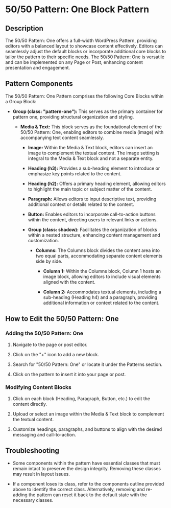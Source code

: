 # 50/50 Pattern: One Block Pattern

Description
-----------

The 50/50 Pattern: One offers a full-width WordPress Pattern, providing editors with a balanced layout to showcase content effectively. Editors can seamlessly adjust the default blocks or incorporate additional core blocks to tailor the pattern to their specific needs. The 50/50 Pattern: One is versatile and can be implemented on any Page or Post, enhancing content presentation and engagement.

Pattern Components
------------------

The 50/50 Pattern: One Pattern comprises the following Core Blocks within a Group Block:

-   **Group (class: "pattern-one"):** This serves as the primary container for pattern one, providing structural organization and styling.

    -   **Media & Text:** This block serves as the foundational element of the 50/50 Pattern: One, enabling editors to combine media (image) with accompanying text content seamlessly.

        -   **Image:** Within the Media & Text block, editors can insert an image to complement the textual content. The image setting is integral to the Media & Text block and not a separate entity.

        -   **Heading (h3):** Provides a sub-heading element to introduce or emphasize key points related to the content.

        -   **Heading (h2):** Offers a primary heading element, allowing editors to highlight the main topic or subject matter of the content.

        -   **Paragraph:** Allows editors to input descriptive text, providing additional context or details related to the content.

        -   **Button:** Enables editors to incorporate call-to-action buttons within the content, directing users to relevant links or actions.

        -   **Group (class: shadow):** Facilitates the organization of blocks within a nested structure, enhancing content management and customization.

            -   **Columns:** The Columns block divides the content area into two equal parts, accommodating separate content elements side by side.

                -   **Column 1:** Within the Columns block, Column 1 hosts an image block, allowing editors to include visual elements aligned with the content.

                -   **Column 2:** Accommodates textual elements, including a sub-heading (Heading h4) and a paragraph, providing additional information or context related to the content.

How to Edit the 50/50 Pattern: One
----------------------------------

### Adding the 50/50 Pattern: One

1.  Navigate to the page or post editor.

2.  Click on the "+" icon to add a new block.

3.  Search for "50/50 Pattern: One" or locate it under the Patterns section.

4.  Click on the pattern to insert it into your page or post.

### Modifying Content Blocks

1.  Click on each block (Heading, Paragraph, Button, etc.) to edit the content directly.

2.  Upload or select an image within the Media & Text block to complement the textual content.

3.  Customize headings, paragraphs, and buttons to align with the desired messaging and call-to-action.

Troubleshooting
---------------

-   Some components within the pattern have essential classes that must remain intact to preserve the design integrity. Removing these classes may result in layout issues.

-   If a component loses its class, refer to the components outline provided above to identify the correct class. Alternatively, removing and re-adding the pattern can reset it back to the default state with the necessary classes.